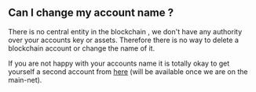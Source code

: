 ## Can I change my account name ?
There is no central entity in the blockchain , we don't have any authority over your accounts key or assets. Therefore there is no way to delete a blockchain account or change the name of it.

If you are not happy with your accounts name it is totally okay to get yourself a second account from [here](https://d.tube/newaccount) (will be available once we are on the main-net).
